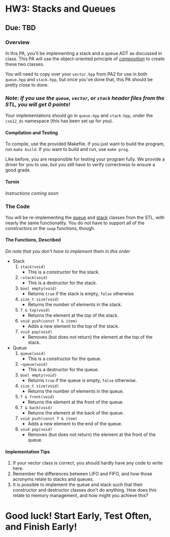 # HW3: Stacks and Queues
## Due: TBD

### Overview
In this PA, you'll be implementing a stack and a queue ADT as discussed in class.
This PA will use the object-oriented principle of [*composition*](https://en.wikipedia.org/wiki/Object_composition) to create these two classes.

You will need to copy over your `vector.hpp` from PA2 for use in both `queue.hpp` and `stack.hpp`, but once you've done that, this PA should be pretty close to done.

### *Note: If you use the `queue`, `vector`, or `stack` header files from the STL, you **will** get 0 points!*

Your implementations should go in `queue.hpp` and `stack.hpp`, under the `cse12_ds` namespace (this has been set up for you).

#### Compilation and Testing
To compile, use the provided Makefile. If you just want to build the program, run `make build`. If you want to build and run, use `make prog`.

Like before, you are responsible for testing your program fully. We provide a driver for you to use, but you still have to verify correctness to ensure a good grade.

#### Turnin
*Instructions coming soon*

### The Code
You will be re-implementing the [queue](http://www.cplusplus.com/reference/queue/queue/?kw=queue) and [stack](http://www.cplusplus.com/reference/stack/stack/?kw=stack) classes from the STL, with nearly the same functionality. You do not have to support all of the constructors or the `swap` functions, though.

#### The Functions, Described
*Do note that you don't have to implement them in this order*

* Stack
  1. `stack(void)`
     * This is a constructor for the stack.
  2. `~stack(void)`
     * This is a destructor for the stack.
  3. `bool empty(void)`
     * Returns `true` if the stack is empty, `false` otherwise.
  4. `size_t size(void)`
     * Returns the number of elements in the stack.
  5. `T & top(void)`
     * Returns the element at the top of the stack.
  6. `void push(const T & item)`
     * Adds a new element to the top of the stack.
  7. `void pop(void)`
     * Removes (but does not return) the element at the top of the stack.
* Queue
  1. `queue(void)`
     * This is a constructor for the queue.
  2. `~queue(void)`
     * This is a destructor for the queue.
  3. `bool empty(void)`
     * Returns `true` if the queue is empty, `false` otherwise.
  4. `size_t size(void)`
     * Returns the number of elements in the queue.
  5. `T & front(void)`
     * Returns the element at the front of the queue.
  6. `T & back(void)`
     * Returns the element at the back of the queue.
  7. `void push(const T & item)`
     * Adds a new element to the end of the queue.
  8. `void pop(void)`
     * Removes (but does not return) the element at the front of the queue.
#### Implementation Tips
1. If your vector class is correct, you should hardly have any code to write here.
2. Remember the differences between LIFO and FIFO, and how those acronyms relate to stacks and queues.
3. It is possible to implement the queue and stack such that their constructor and destructor classes don't do anything. How does this relate to memory management, and how might you achieve this?
  
# Good luck! Start Early, Test Often, and Finish Early!
